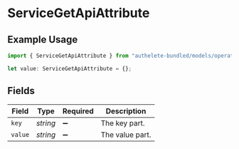 # ServiceGetApiAttribute

## Example Usage

```typescript
import { ServiceGetApiAttribute } from "authelete-bundled/models/operations";

let value: ServiceGetApiAttribute = {};
```

## Fields

| Field              | Type               | Required           | Description        |
| ------------------ | ------------------ | ------------------ | ------------------ |
| `key`              | *string*           | :heavy_minus_sign: | The key part.      |
| `value`            | *string*           | :heavy_minus_sign: | The value part.    |